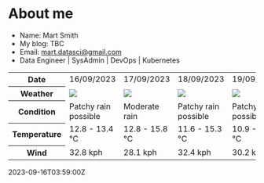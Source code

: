 # About me

- Name: Mart Smith
- My blog: TBC
- Email: [mart.datasci@gmail.com](mailto:mart.datasci6@gmail.com)
- Data Engineer | SysAdmin | DevOps | Kubernetes


<table>
    <tr>
        <th>Date</th>
        <td>16/09/2023</td><td>17/09/2023</td><td>18/09/2023</td><td>19/09/2023</td><td>20/09/2023</td><td>21/09/2023</td><td>22/09/2023</td>
    </tr>
    <tr>
        <th>Weather</th>
        <td><img src="https://cdn.weatherapi.com/weather/64x64/day/176.png"/></td><td><img src="https://cdn.weatherapi.com/weather/64x64/day/302.png"/></td><td><img src="https://cdn.weatherapi.com/weather/64x64/day/176.png"/></td><td><img src="https://cdn.weatherapi.com/weather/64x64/day/176.png"/></td><td><img src="https://cdn.weatherapi.com/weather/64x64/day/302.png"/></td><td><img src="https://cdn.weatherapi.com/weather/64x64/day/176.png"/></td><td><img src="https://cdn.weatherapi.com/weather/64x64/day/122.png"/></td>
    </tr>
    <tr>
        <th>Condition</th>
        <td width="200px">Patchy rain possible</td><td width="200px">Moderate rain</td><td width="200px">Patchy rain possible</td><td width="200px">Patchy rain possible</td><td width="200px">Moderate rain</td><td width="200px">Patchy rain possible</td><td width="200px">Overcast</td>
    </tr>
    <tr>
        <th>Temperature</th>
        <td>12.8 -  13.4 °C</td><td>12.8 -  15.8 °C</td><td>11.6 -  15.3 °C</td><td>10.9 -  15.3 °C</td><td>11.2 -  16.4 °C</td><td>10.1 -  14.2 °C</td><td>10 -  12.6 °C</td>
    </tr>
    <tr>
        <th>Wind</th>
        <td>32.8 kph</td><td>28.1 kph</td><td>32.4 kph</td><td>30.2 kph</td><td>32.8 kph</td><td>16.9 kph</td><td>19.1 kph</td>
    </tr>
</table>


2023-09-16T03:59:00Z

